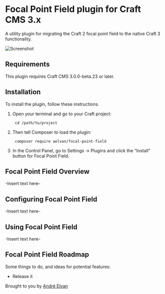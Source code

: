 # Focal Point Field plugin for Craft CMS 3.x

A utility plugin for migrating the Craft 2 focal point field to the native Craft 3 functionality.

![Screenshot](resources/img/plugin-logo.png)

## Requirements

This plugin requires Craft CMS 3.0.0-beta.23 or later.

## Installation

To install the plugin, follow these instructions.

1. Open your terminal and go to your Craft project:

        cd /path/to/project

2. Then tell Composer to load the plugin:

        composer require aelvan/focal-point-field

3. In the Control Panel, go to Settings → Plugins and click the “Install” button for Focal Point Field.

## Focal Point Field Overview

-Insert text here-

## Configuring Focal Point Field

-Insert text here-

## Using Focal Point Field

-Insert text here-

## Focal Point Field Roadmap

Some things to do, and ideas for potential features:

* Release it

Brought to you by [André Elvan](http://www.vaersaagod.no)
